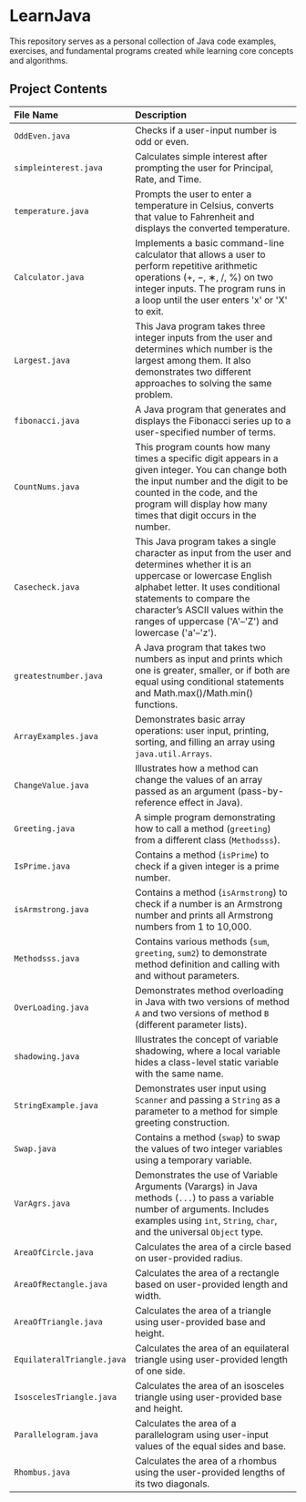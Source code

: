 # LearnJava #

This repository serves as a personal collection of Java code examples, exercises, and fundamental programs created while learning core concepts and algorithms.

## Project Contents

| File Name | Description |
| :--- | :--- |
| `OddEven.java` | Checks if a user-input number is odd or even. |
| `simpleinterest.java` | Calculates simple interest after prompting the user for Principal, Rate, and Time. |
| `temperature.java`| Prompts the user to enter a temperature in Celsius, converts that value to Fahrenheit and displays the converted temperature. |
| `Calculator.java` | Implements a basic command-line calculator that allows a user to perform repetitive arithmetic operations (+, −, ∗, /, %) on two integer inputs. The program runs in a loop until the user enters 'x' or 'X' to exit. |
| `Largest.java` | This Java program takes three integer inputs from the user and determines which number is the largest among them. It also demonstrates two different approaches to solving the same problem. |
| `fibonacci.java` | A Java program that generates and displays the Fibonacci series up to a user-specified number of terms. |
| `CountNums.java` | This program counts how many times a specific digit appears in a given integer. You can change both the input number and the digit to be counted in the code, and the program will display how many times that digit occurs in the number. |
| `Casecheck.java` | This Java program takes a single character as input from the user and determines whether it is an uppercase or lowercase English alphabet letter. It uses conditional statements to compare the character’s ASCII values within the ranges of uppercase ('A'–'Z') and lowercase ('a'–'z'). |
| `greatestnumber.java` | A  Java program that takes two numbers as input and prints which one is greater, smaller, or if both are equal using conditional statements and Math.max()/Math.min() functions. |
| `ArrayExamples.java` | Demonstrates basic array operations: user input, printing, sorting, and filling an array using `java.util.Arrays`. |
| `ChangeValue.java` | Illustrates how a method can change the values of an array passed as an argument (pass-by-reference effect in Java). |
| `Greeting.java` | A simple program demonstrating how to call a method (`greeting`) from a different class (`Methodsss`). |
| `IsPrime.java` | Contains a method (`isPrime`) to check if a given integer is a prime number. |
| `isArmstrong.java` | Contains a method (`isArmstrong`) to check if a number is an Armstrong number and prints all Armstrong numbers from 1 to 10,000. |
| `Methodsss.java` | Contains various methods (`sum`, `greeting`, `sum2`) to demonstrate method definition and calling with and without parameters. |
| `OverLoading.java` | Demonstrates method overloading in Java with two versions of method `A` and two versions of method `B` (different parameter lists). |
| `shadowing.java` | Illustrates the concept of variable shadowing, where a local variable hides a class-level static variable with the same name. |
| `StringExample.java` | Demonstrates user input using `Scanner` and passing a `String` as a parameter to a method for simple greeting construction. |
| `Swap.java` | Contains a method (`swap`) to swap the values of two integer variables using a temporary variable. |
| `VarAgrs.java` | Demonstrates the use of Variable Arguments (Varargs) in Java methods (`...`) to pass a variable number of arguments. Includes examples using `int`, `String`, `char`, and the universal `Object` type. |
| `AreaOfCircle.java` | Calculates the area of a circle based on user-provided radius. |
| `AreaOfRectangle.java` | Calculates the area of a rectangle based on user-provided length and width. |
| `AreaOfTriangle.java` | Calculates the area of a triangle using user-provided base and height. |
| `EquilateralTriangle.java` | Calculates the area of an equilateral triangle using user-provided length of one side. |
| `IsoscelesTriangle.java` | Calculates the area of an isosceles triangle using user-provided base and height. |
| `Parallelogram.java` | Calculates the area of a parallelogram using user-input values of the equal sides and base. |
| `Rhombus.java` | Calculates the area of a rhombus using the user-provided lengths of its two diagonals. |

